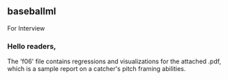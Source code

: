 ## baseballml
For Interview

### Hello readers, 
The 'f06' file contains regressions and visualizations for the attached .pdf, which is a sample report on a catcher's pitch framing abilities. 

